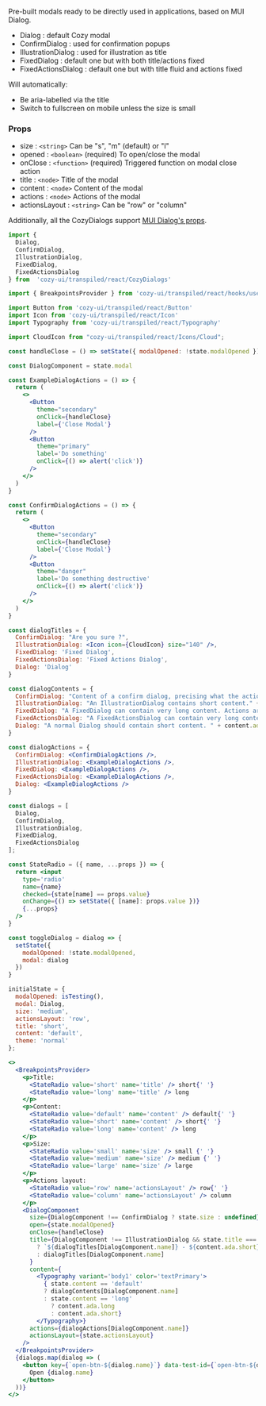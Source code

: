 Pre-built modals ready to be directly used in applications, based on MUI Dialog.

* Dialog : default Cozy modal
* ConfirmDialog : used for confirmation popups
* IllustrationDialog : used for illustration as title
* FixedDialog : default one but with both title/actions fixed
* FixedActionsDialog : default one but with title fluid and actions fixed

Will automatically:

* Be aria-labelled via the title
* Switch to fullscreen on mobile unless the size is small

### Props

* size : `<string>` Can be "s", "m" (default) or "l"
* opened : `<boolean>` (required) To open/close the modal
* onClose : `<function>` (required) Triggered function on modal close action
* title : `<node>` Title of the modal
* content : `<node>` Content of the modal
* actions : `<node>` Actions of the modal
* actionsLayout : `<string>` Can be "row" or "column"

Additionally, all the CozyDialogs support [MUI Dialog's props](https://v3.material-ui.com/api/dialog/).

```jsx
import {
  Dialog,
  ConfirmDialog,
  IllustrationDialog,
  FixedDialog,
  FixedActionsDialog
} from  'cozy-ui/transpiled/react/CozyDialogs'

import { BreakpointsProvider } from 'cozy-ui/transpiled/react/hooks/useBreakpoints'

import Button from 'cozy-ui/transpiled/react/Button'
import Icon from 'cozy-ui/transpiled/react/Icon'
import Typography from 'cozy-ui/transpiled/react/Typography'

import CloudIcon from "cozy-ui/transpiled/react/Icons/Cloud";

const handleClose = () => setState({ modalOpened: !state.modalOpened })

const DialogComponent = state.modal

const ExampleDialogActions = () => {
  return (
    <>
      <Button
        theme="secondary"
        onClick={handleClose}
        label={'Close Modal'}
      />
      <Button
        theme="primary"
        label='Do something'
        onClick={() => alert('click')}
      />
    </>
  )
}

const ConfirmDialogActions = () => {
  return (
    <>
      <Button
        theme="secondary"
        onClick={handleClose}
        label={'Close Modal'}
      />
      <Button
        theme="danger"
        label='Do something destructive'
        onClick={() => alert('click')}
      />
    </>
  )
}

const dialogTitles = {
  ConfirmDialog: "Are you sure ?",
  IllustrationDialog: <Icon icon={CloudIcon} size="140" />,
  FixedDialog: 'Fixed Dialog',
  FixedActionsDialog: 'Fixed Actions Dialog',
  Dialog: 'Dialog'
}

const dialogContents = {
  ConfirmDialog: "Content of a confirm dialog, precising what the actions will do, and asking the user if she is sure.",
  IllustrationDialog: "An IllustrationDialog contains short content." + content.ada.short,
  FixedDialog: "A FixedDialog can contain very long content. Actions are at the bottom of the content are not visible to the user if she has not scrolled to the bottom. " + content.ada.long,
  FixedActionsDialog: "A FixedActionsDialog can contain very long content. Actions are visible even without scrolling. " + content.ada.long,
  Dialog: "A normal Dialog should contain short content. " + content.ada.short
}

const dialogActions = {
  ConfirmDialog: <ConfirmDialogActions />,
  IllustrationDialog: <ExampleDialogActions />,
  FixedDialog: <ExampleDialogActions />,
  FixedActionsDialog: <ExampleDialogActions />,
  Dialog: <ExampleDialogActions />
}

const dialogs = [
  Dialog,
  ConfirmDialog,
  IllustrationDialog,
  FixedDialog,
  FixedActionsDialog
];

const StateRadio = ({ name, ...props }) => {
  return <input
    type='radio'
    name={name}
    checked={state[name] == props.value}
    onChange={() => setState({ [name]: props.value })}
    {...props}
  />
}

const toggleDialog = dialog => {
  setState({
    modalOpened: !state.modalOpened,
    modal: dialog
  })
}

initialState = {
  modalOpened: isTesting(),
  modal: Dialog,
  size: 'medium',
  actionsLayout: 'row',
  title: 'short',
  content: 'default',
  theme: 'normal'
};

<>
  <BreakpointsProvider>
    <p>Title:
      <StateRadio value='short' name='title' /> short{' '}
      <StateRadio value='long' name='title' /> long
    </p>
    <p>Content:
      <StateRadio value='default' name='content' /> default{' '}
      <StateRadio value='short' name='content' /> short{' '}
      <StateRadio value='long' name='content' /> long
    </p>
    <p>Size:
      <StateRadio value='small' name='size' /> small {' '}
      <StateRadio value='medium' name='size' /> medium {' '}
      <StateRadio value='large' name='size' /> large
    </p>
    <p>Actions layout:
      <StateRadio value='row' name='actionsLayout' /> row{' '}
      <StateRadio value='column' name='actionsLayout' /> column
    </p>
    <DialogComponent
      size={DialogComponent !== ConfirmDialog ? state.size : undefined}
      open={state.modalOpened}
      onClose={handleClose}
      title={DialogComponent !== IllustrationDialog && state.title === "long"
        ? `${dialogTitles[DialogComponent.name]} - ${content.ada.short}`
        : dialogTitles[DialogComponent.name]
      }
      content={
        <Typography variant='body1' color='textPrimary'>
          { state.content == 'default'
          ? dialogContents[DialogComponent.name]
          : state.content == 'long'
            ? content.ada.long
            : content.ada.short}
        </Typography>}
      actions={dialogActions[DialogComponent.name]}
      actionsLayout={state.actionsLayout}
    />
  </BreakpointsProvider>
  {dialogs.map(dialog => (
    <button key={`open-btn-${dialog.name}`} data-test-id={`open-btn-${dialog.name}`} onClick={() => toggleDialog(dialog)}>
      Open {dialog.name}
    </button>
  ))}
</>
```
